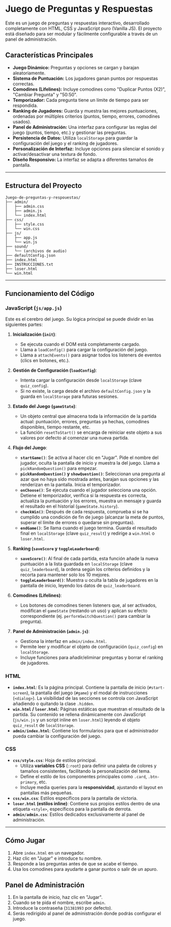 # Juego de Preguntas y Respuestas

Este es un juego de preguntas y respuestas interactivo, desarrollado completamente con HTML, CSS y JavaScript puro (Vanilla JS). El proyecto está diseñado para ser modular y fácilmente configurable a través de un panel de administración.

## Características Principales

- **Juego Dinámico:** Preguntas y opciones se cargan y barajan aleatoriamente.
- **Sistema de Puntuación:** Los jugadores ganan puntos por respuestas correctas.
- **Comodines (Lifelines):** Incluye comodines como "Duplicar Puntos (X2)", "Cambiar Pregunta" y "50:50".
- **Temporizador:** Cada pregunta tiene un límite de tiempo para ser respondida.
- **Ranking de Jugadores:** Guarda y muestra las mejores puntuaciones, ordenadas por múltiples criterios (puntos, tiempo, errores, comodines usados).
- **Panel de Administración:** Una interfaz para configurar las reglas del juego (puntos, tiempo, etc.) y gestionar las preguntas.
- **Persistencia de Datos:** Utiliza `localStorage` para guardar la configuración del juego y el ranking de jugadores.
- **Personalización de Interfaz:** Incluye opciones para silenciar el sonido y activar/desactivar una textura de fondo.
- **Diseño Responsivo:** La interfaz se adapta a diferentes tamaños de pantalla.

---

## Estructura del Proyecto

```
Juego-de-preguntas-y-respouestas/
├── admin/
│   ├── admin.css
│   ├── admin.js
│   └── index.html
├── css/
│   ├── style.css
│   └── win.css
├── js/
│   ├── app.js
│   └── win.js
├── sound/
│   └── (archivos de audio)
├── defaultConfig.json
├── index.html
├── INSTRUCCIONES.txt
├── loser.html
└── win.html
```

---

## Funcionamiento del Código

### JavaScript (`js/app.js`)

Este es el cerebro del juego. Su lógica principal se puede dividir en las siguientes partes:

1.  **Inicialización (`init`)**:
    - Se ejecuta cuando el DOM está completamente cargado.
    - Llama a `loadConfig()` para cargar la configuración del juego.
    - Llama a `attachEvents()` para asignar todos los listeners de eventos (clics en botones, etc.).

2.  **Gestión de Configuración (`loadConfig`)**:
    - Intenta cargar la configuración desde `localStorage` (clave `quiz_config`).
    - Si no existe, la carga desde el archivo `defaultConfig.json` y la guarda en `localStorage` para futuras sesiones.

3.  **Estado del Juego (`gameState`)**:
    - Un objeto central que almacena toda la información de la partida actual: puntuación, errores, preguntas ya hechas, comodines disponibles, tiempo restante, etc.
    - La función `resetToStart()` se encarga de reiniciar este objeto a sus valores por defecto al comenzar una nueva partida.

4.  **Flujo del Juego**:
    - **`startGame()`**: Se activa al hacer clic en "Jugar". Pide el nombre del jugador, oculta la pantalla de inicio y muestra la del juego. Llama a `pickRandomQuestion()` para empezar.
    - **`pickRandomQuestion()` y `showQuestion()`**: Seleccionan una pregunta al azar que no haya sido mostrada antes, barajan sus opciones y las renderizan en la pantalla. Inicia el temporizador.
    - **`onChoose()`**: Se ejecuta cuando el jugador selecciona una opción. Detiene el temporizador, verifica si la respuesta es correcta, actualiza la puntuación y los errores, muestra un mensaje y guarda el resultado en el historial (`gameState.history`).
    - **`checkWin()`**: Después de cada respuesta, comprueba si se ha cumplido una condición de fin de juego (alcanzar la meta de puntos, superar el límite de errores o quedarse sin preguntas).
    - **`endGame()`**: Se llama cuando el juego termina. Guarda el resultado final en `localStorage` (clave `quiz_result`) y redirige a `win.html` o `loser.html`.

5.  **Ranking (`saveScore` y `toggleLeaderboard`)**:
    - **`saveScore()`**: Al final de cada partida, esta función añade la nueva puntuación a la lista guardada en `localStorage` (clave `quiz_leaderboard`), la ordena según los criterios definidos y la recorta para mantener solo los 10 mejores.
    - **`toggleLeaderboard()`**: Muestra u oculta la tabla de jugadores en la pantalla de inicio, leyendo los datos de `quiz_leaderboard`.

6.  **Comodines (Lifelines)**:
    - Los botones de comodines tienen listeners que, al ser activados, modifican el `gameState` (restando un uso) y aplican su efecto correspondiente (ej. `performSwitchQuestion()` para cambiar la pregunta).

7.  **Panel de Administración (`admin.js`)**:
    - Gestiona la interfaz en `admin/index.html`.
    - Permite leer y modificar el objeto de configuración (`quiz_config`) en `localStorage`.
    - Incluye funciones para añadir/eliminar preguntas y borrar el ranking de jugadores.

### HTML

- **`index.html`**: Es la página principal. Contiene la pantalla de inicio (`#start-screen`), la pantalla del juego (`#game`) y el modal de instrucciones (`<dialog>`). La visibilidad de las secciones se controla con JavaScript añadiendo o quitando la clase `.hidden`.
- **`win.html` / `loser.html`**: Páginas estáticas que muestran el resultado de la partida. Su contenido se rellena dinámicamente con JavaScript (`js/win.js` y un script inline en `loser.html`) leyendo el objeto `quiz_result` de `localStorage`.
- **`admin/index.html`**: Contiene los formularios para que el administrador pueda cambiar la configuración del juego.

### CSS

- **`css/style.css`**: Hoja de estilos principal.
    - Utiliza **variables CSS** (`:root`) para definir una paleta de colores y tamaños consistentes, facilitando la personalización del tema.
    - Define el estilo de los componentes principales como `.card`, `.btn-primary`, etc.
    - Incluye media queries para la **responsividad**, ajustando el layout en pantallas más pequeñas.
- **`css/win.css`**: Estilos específicos para la pantalla de victoria.
- **`loser.html` (estilos inline)**: Contiene sus propios estilos dentro de una etiqueta `<style>`, específicos para la pantalla de derrota.
- **`admin/admin.css`**: Estilos dedicados exclusivamente al panel de administración.

---

## Cómo Jugar

1.  Abre `index.html` en un navegador.
2.  Haz clic en "Jugar" e introduce tu nombre.
3.  Responde a las preguntas antes de que se acabe el tiempo.
4.  Usa los comodines para ayudarte a ganar puntos o salir de un apuro.

## Panel de Administración

1.  En la pantalla de inicio, haz clic en "Jugar".
2.  Cuando se te pida el nombre, escribe `admin`.
3.  Introduce la contraseña (`31381993` por defecto).
4.  Serás redirigido al panel de administración donde podrás configurar el juego.
